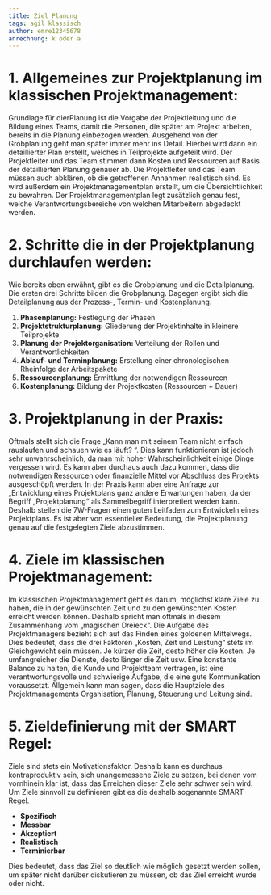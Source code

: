```yaml
---
title: Ziel_Planung
tags: agil klassisch
author: emre12345678
anrechnung: k oder a
---
```

# 1.	Allgemeines zur Projektplanung im klassischen Projektmanagement:

Grundlage für dierPlanung ist die Vorgabe der Projektleitung und die Bildung eines Teams, damit die Personen, die später am Projekt arbeiten, bereits in die Planung einbezogen werden. Ausgehend von der Grobplanung geht man später immer mehr ins Detail. Hierbei wird dann ein detaillierter Plan erstellt, welches in Teilprojekte aufgeteilt wird. Der Projektleiter und das Team stimmen dann Kosten und Ressourcen auf Basis der detaillierten Planung genauer ab. Die Projektleiter und das Team müssen auch abklären, ob die getroffenen Annahmen realistisch sind. 
Es wird außerdem ein Projektmanagementplan erstellt, um die Übersichtlichkeit zu bewahren. Der Projektmanagementplan legt zusätzlich genau fest, welche Verantwortungsbereiche von welchen Mitarbeitern abgedeckt werden.


# 2.	Schritte die in der Projektplanung durchlaufen werden:

Wie bereits oben erwähnt, gibt es die Grobplanung und die Detailplanung. Die ersten drei Schritte bilden die Grobplanung. Dagegen ergibt sich die Detailplanung aus der Prozess-, Termin- und Kostenplanung.

1.	**Phasenplanung:** Festlegung der Phasen
2.	**Projektstrukturplanung:** Gliederung der Projektinhalte in kleinere Teilprojekte
3.	**Planung der Projektorganisation:** Verteilung der Rollen und Verantwortlichkeiten
4.	**Ablauf- und Terminplanung:** Erstellung einer chronologischen Rheinfolge der Arbeitspakete
5.	**Ressourcenplanung:** Ermittlung der notwendigen Ressourcen
6.	**Kostenplanung:** Bildung der Projektkosten (Ressourcen + Dauer)


# 3.	Projektplanung in der Praxis:

Oftmals stellt sich die Frage „Kann man mit seinem Team nicht einfach rauslaufen und schauen wie es läuft? “. Dies kann funktionieren ist jedoch sehr unwahrscheinlich, da man mit hoher Wahrscheinlichkeit einige Dinge vergessen wird. Es kann aber durchaus auch dazu kommen, dass die notwendigen Ressourcen oder finanzielle Mittel vor Abschluss des Projekts ausgeschöpft werden.
In der Praxis kann aber eine Anfrage zur „Entwicklung eines Projektplans ganz andere Erwartungen haben, da der Begriff „Projektplanung“ als Sammelbegriff interpretiert werden kann. Deshalb stellen die 7W-Fragen einen guten Leitfaden zum Entwickeln eines Projektplans. Es ist aber von essentieller Bedeutung, die Projektplanung genau auf die festgelegten Ziele abzustimmen.

# 4.	Ziele im klassischen Projektmanagement:

Im klassischen Projektmanagement geht es darum, möglichst klare Ziele zu haben, die in der gewünschten Zeit und zu den gewünschten Kosten erreicht werden können. Deshalb spricht man oftmals in diesem Zusammenhang vom „magischen Dreieck“. Die Aufgabe des Projektmanagers bezieht sich auf das Finden eines goldenen Mittelwegs. Dies bedeutet, dass die drei Faktoren „Kosten, Zeit und Leistung“ stets im Gleichgewicht sein müssen. Je kürzer die Zeit, desto höher die Kosten. Je umfangreicher die Dienste, desto länger die Zeit usw. Eine konstante Balance zu halten, die Kunde und Projektteam vertragen, ist eine verantwortungsvolle und schwierige Aufgabe, die eine gute Kommunikation voraussetzt. Allgemein kann man sagen, dass die Hauptziele des Projektmanagements Organisation, Planung, Steuerung und Leitung sind.

# 5.	Zieldefinierung mit der SMART Regel:

Ziele sind stets ein Motivationsfaktor. Deshalb kann es durchaus kontraproduktiv sein, sich unangemessene Ziele zu setzen, bei denen vom vornhinein klar ist, dass das Erreichen dieser Ziele sehr schwer sein wird. Um Ziele sinnvoll zu definieren gibt es die deshalb sogenannte SMART-Regel.
-	**Spezifisch**
-	**Messbar**
-	**Akzeptiert**
-	**Realistisch**
-	**Terminierbar**

Dies bedeutet, dass das Ziel so deutlich wie möglich gesetzt werden sollen, um später nicht darüber diskutieren zu müssen, ob das Ziel erreicht wurde oder nicht.











